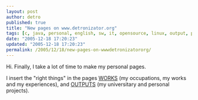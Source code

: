 ```yaml
---
layout: post
author: detro
published: true
title: "New pages on www.detronizator.org"
tags: [c, java, personal, english, sw, it, opensource, linux, output, projects]
date: "2005-12-18 17:20:23"
updated: "2005-12-18 17:20:23"
permalink: /2005/12/18/new-pages-on-wwwdetronizatororg/
---
```


Hi.
Finally, I take a lot of time to make my personal pages.

I insert the "right things" in the pages <a href="http://www.detronizator.org/works/">WORKS</a> (my occupations, my works and my experiences), and <a href="http://www.detronizator.org/outputs/">OUTPUTS</a> (my universitary and personal projects).
